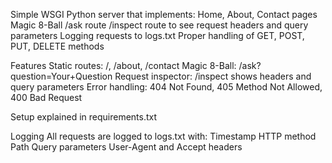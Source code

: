Simple WSGI Python server that implements:
  Home, About, Contact pages
  Magic 8-Ball /ask route
  /inspect route to see request headers and query parameters
  Logging requests to logs.txt
  Proper handling of GET, POST, PUT, DELETE methods

Features
  Static routes: /, /about, /contact
  Magic 8-Ball: /ask?question=Your+Question
  Request inspector: /inspect shows headers and query parameters
  Error handling: 404 Not Found, 405 Method Not Allowed, 400 Bad Request

Setup explained in requirements.txt

Logging
  All requests are logged to logs.txt with:
  Timestamp
  HTTP method
  Path
  Query parameters
  User-Agent and Accept headers

